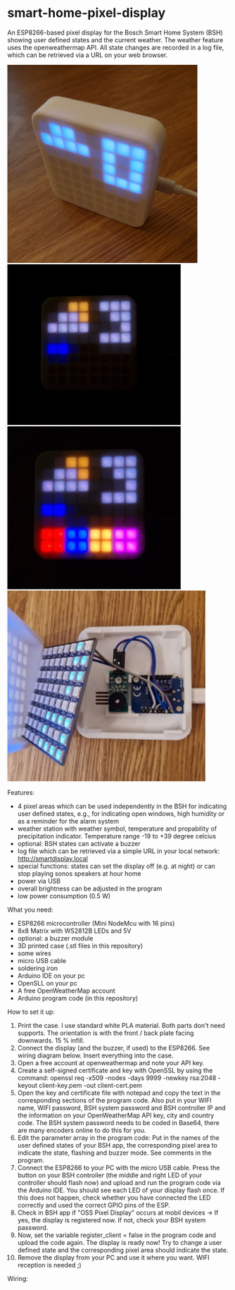 # smart-home-pixel-display
An ESP8266-based pixel display for the Bosch Smart Home System (BSH) showing user defined states and the current weather. The weather feature uses the openweathermap API. All state changes are recorded in a log file, which can be retrieved via a URL on your web browser.

![smart display](https://github.com/tobo-123/smart-home-pixel-display/blob/main/pictures/front.jpg)
![smart display](https://github.com/tobo-123/smart-home-pixel-display/blob/main/pictures/weather.jpg)
![smart display](https://github.com/tobo-123/smart-home-pixel-display/blob/main/pictures/weather_and_states.jpg)
![smart display](https://github.com/tobo-123/smart-home-pixel-display/blob/main/pictures/assembly.jpg)

Features:

- 4 pixel areas which can be used independently in the BSH for indicating user defined states, e.g., for indicating open windows, high humidity or as a reminder for the alarm system
- weather station with weather symbol, temperature and propability of precipitation indicator. Temperature range -19 to +39 degree celcius
- optional: BSH states can activate a buzzer
- log file which can be retrieved via a simple URL in your local network: http://smartdisplay.local
- special functions: states can set the display off (e.g. at night) or can stop playing sonos speakers at hour home
- power via USB
- overall brightness can be adjusted in the program
- low power consumption (0.5 W)

What you need:

- ESP8266 microcontroller (Mini NodeMcu with 16 pins)
- 8x8 Matrix with WS2812B LEDs and 5V
- optional: a buzzer module
- 3D printed case (.stl files in this repository)
- some wires
- micro USB cable
- soldering iron
- Arduino IDE on your pc
- OpenSLL on your pc
- A free OpenWeatherMap account
- Arduino program code (in this repository)

How to set it up:

1. Print the case. I use standard white PLA material. Both parts don't need supports. The orientation is with the front / back plate facing downwards. 15 % infill.
2. Connect the display (and the buzzer, if used) to the ESP8266. See wiring diagram below. Insert everything into the case.
3. Open a free account at openweathermap and note your API key.
4. Create a self-signed certificate and key with OpenSSL by using the command: openssl req -x509 -nodes -days 9999 -newkey rsa:2048 -keyout client-key.pem -out client-cert.pem
5. Open the key and certificate file with notepad and copy the text in the corresponding sections of the program code. Also put in your WIFI name, WIFI password, BSH system password and BSH controller IP and the information on your OpenWeatherMap API key, city and country code. The BSH system password needs to be coded in Base64, there are many encoders online to do this for you.
6. Edit the parameter array in the program code: Put in the names of the user defined states of your BSH app, the corresponding pixel area to indicate the state, flashing and buzzer mode. See comments in the program.
7. Connect the ESP8266 to your PC with the micro USB cable. Press the button on your BSH controller (the middle and right LED of your controller should flash now) and upload and run the program code via the Arduino IDE. You should see each LED of your display flash once. If this does not happen, check whether you have connected the LED correctly and used the correct GPIO pins of the ESP.
8. Check in BSH app if "OSS Pixel Display" occurs at mobil devices -> If yes, the display is registered now. If not, check your BSH system password.
9. Now, set the variable register_client = false in the program code and upload the code again. The display is ready now! Try to change a user defined state and the corresponding pixel area should indicate the state.
10. Remove the display from your PC and use it where you want. WIFI reception is needed ;)

Wiring:
